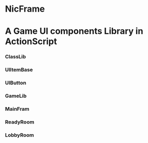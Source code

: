 NicFrame
========
# A Game UI components Library in ActionScript
### ClassLib
### UIItemBase
### UIButton
### GameLib
### MainFram
### ReadyRoom
### LobbyRoom
